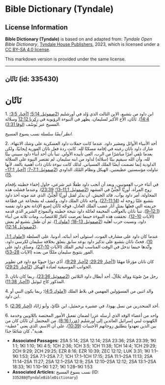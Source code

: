 # Bible Dictionary (Tyndale)

## License Information

**Bible Dictionary (Tyndale)** is based on and adapted from: _Tyndale Open Bible Dictionary_, [Tyndale House Publishers](https://tyndaleopenresources.com/), 2023, which is licensed under a [CC BY-SA 4.0 license](https://creativecommons.org/licenses/by-sa/4.0/legalcode.en).

This markdown version is provided under the same license.



--------------------------------

## نَاثَان (id: 335430)

نَاثَان
=======

1\. ابن داود من بثشبع، الابن الثالث الذي وُلد في أورشليم ([2صموئيل 5:14؛](https://ref.ly/2Sam5:14) [1أخبار 3:5؛](https://ref.ly/1Chr3:5) [14:4](https://ref.ly/1Chr14:4)). نَاثَان، الأخ الأكبر لسليمان، يظهر في النبوءة الرؤيوية في [زكريا 12:12](https://ref.ly/Zech12:12) وسلالة المسيح عبر يُوسُف ([لوقا 3:31](https://ref.ly/Luke3:31)).

*انظر أيضًا* سلسلة نسب يسوع المسيح.

2\. أحد الأنبياء الأوائل ومشير داود. عندما كانت حملات داود العسكرية على وشك الانتهاء، شارك داود ناثان رغبته في إقامة مسكنًا لله. كانت ردة فعل ناثان الفورية إيجابيًا، ولكن بعدما تلقي أمرًا مباشرًا من الرب، ألغى تأييده الأولي. تنبأ بأن أحد أبناء داود سيبني بيتًا لله، وأن الله سيقيم بيتًا (سلالة) لداود من ابنه سليمان. لم تقتصر النبوة على السلالة الداودية إنما تضمنت أيضًا الملك المسياني. لذلك كانت نبوءة ناثان ذات أهمية بالغة، لأنها تناولت مؤسستين عظيمتين، الهيكل ونظام المُلك الداودي ([2صموئيل 7:1–7؛](https://ref.ly/2Sam7:1-2Sam7:7) [1أخبار 17:1–15](https://ref.ly/1Chr17:1-1Chr17:15)).

في أثناء حرب العمونيين، وبعد أن أنجب داود طفلًا غير شرعي، حاول إخفاء خطيته بإقحام زوج المرأة، أُورِيَّا ٱلْحِثِّيِّ في المشهد ([2صموئيل 11:1–13؛](https://ref.ly/2Sam11:1-2Sam11:13) [23:39](https://ref.ly/2Sam23:39)). وعندما فشلت هذه المحاولة، أمر داود يوآب، قائد الجيش، أن يدبّر لقتل أُورِيَّا ٱلْحِثِّيِّ، الذي عند موته أخذ داود بثشبع علنًا زوجة له ([11:14–27](https://ref.ly/2Sam11:14-2Sam11:27)). واجه ناثان الملك داود، وكشف له بشجاعة عن فظاعة جريمته التي فعلها بمثلٍ أثار غضب الملك العادل، فوجّه نَاثَان إصبع الإدانة نحو داود نفسه ([12:1–9](https://ref.ly/2Sam12:1-2Sam12:9)). تنبأ ناثان بالعواقب المخيفة لعائلة داود نتيجة خطيته والنموذج الشرير الذي قدمه (الآيات [10–12](https://ref.ly/2Sam12:10-2Sam12:12)). تحققت هذه النبوءة حينما تعرضت ثَامَارُ للاغتصاب، ومات ثلاثة من أبناء داود، ونسبت حرب أهلية ([2صموئيل 13–18؛](https://ref.ly/2Sam13:1-2Sam18:33) [1ملوك 1](https://ref.ly/1Kgs1:1-1Kgs1:53)). ثم أن طفل بثشبع لم يعش ([2صموئيل 12:14](https://ref.ly/2Sam12:14)).

عندما كان داود على مشارف الموت، استولى أحد أبنائه، أدونيا، على السلطة ([1ملوك 1:1، 10](https://ref.ly/1Kgs1:1,1Kgs1:10)). فحثّ ناثان بثشبع على تذكير داود بوعد سابق يتعلق بخلافة سليمان لكرسي داود، وأيّدها حينما تدخل في الوقت المناسب ليخبر الملك (الآيات [10–27](https://ref.ly/1Kgs1:10-1Kgs1:27)). وصدّق داود على الفور بتتويج سليمان ملكًا من بعده (الآيات [28–53](https://ref.ly/1Kgs1:28-1Kgs1:53)).

كان ناثان مؤرخًا مهمًا ([1أخبار 29:29؛](https://ref.ly/1Chr29:29) [2أخبار 9:29](https://ref.ly/2Chr9:29)). أدّى دورًا حيويًا مع داود في تطوير الجوانب الموسيقية لعبادة الهيكل ([2أخبار 29:25](https://ref.ly/2Chr29:25)).

3\. رجل منْ صُوبَةَ ووالد يَجْآلُ، أحد أبطال داود الثلاثين ([2صموئيل 23:36](https://ref.ly/2Sam23:36)). ربما كان ناثان المذكور كأخ ليوئيل ([1أخبار 11:38](https://ref.ly/1Chr11:38)). 

4\. والد اثنين من المسؤولين المهمين في بلاط الملك ([1ملوك 4:5](https://ref.ly/1Kgs4:5))؛ ربما يكون النبي أو ابن داود.

5\. أحد المنحدرين من نسل يهوذا، في عشيرة يرحمئيل، ابن عَتَّايُ، وأبو زَابَاد ([أخبار 2:36](https://ref.ly/1Chr2:36)).

6\. واحد من أعضاء الوفد الذي أرسله عزرا لضمان تفعيل الأمور المختصة باللاويين وخدمة الكهنوت لبني إسرائيل العائدين إلى أورشليم ([عزرا 8:16](https://ref.ly/Ezra8:16)). من المحتمل أن نَاثَان كان من بين الذين تعهدوا بتطليق زوجاتهم الأجنبيات ([10:39](https://ref.ly/Ezra10:39))، على أن الاسم، الذي يعني "عطية\-هدية"، كان شائعًا جدًا.

* **Associated Passages:** 2SA 5:14; 2SA 12:14; 2SA 23:36; 2SA 23:39; 1KI 1:1; 1KI 1:10; 1KI 4:5; 1CH 2:36; 1CH 3:5; 1CH 11:38; 1CH 14:4; 1CH 29:29; 2CH 9:29; 2CH 29:25; EZR 8:16; EZR 10:39; ZEC 12:12; LUK 3:31; 1KI 1:1–1KI 1:53; 2SA 7:1–2SA 7:7; 1CH 17:1–1CH 17:15; 2SA 11:1–2SA 11:13; 2SA 11:14–2SA 11:27; 2SA 12:1–2SA 12:9; 2SA 12:10–2SA 12:12; 2SA 13:1–2SA 18:33; 1KI 1:10–1KI 1:27; 1KI 1:28–1KI 1:53
* **Associated Articles:** نسب يسوع المسيح (ID: `335288@TyndaleBibleDictionary`)

